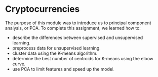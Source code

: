 # Cryptocurrencies
The purpose of this module was to introduce us to principal component analysis, or PCA. To complete this assignment, we learned how to:
- describe the differences between supervised and unsupervised learning.
- preprocess data for unsupervised learning.
- cluster data using the K-means algorithm.
- determine the best number of centroids for K-means using the elbow curve.
- use PCA to limit features and speed up the model.
